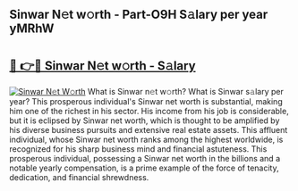 ## Sinwar N𝚎t w𝚘rth - Part-O9H S𝚊lary per year yMRhW

# <h2><a href="http://gc3jpu6.nevu.top/?p=Sinwar">🔗 👉🔴 Sinwar N𝚎t w𝚘rth - S𝚊lary</a></h2>

[![Sinwar N𝚎t W𝚘rth](https://i.imgur.com/Oavwk0R.jpeg)](http://gc3jpu6.nevu.top/?p=Sinwar)
What is Sinwar n𝚎t w𝚘rth? What is Sinwar s𝚊lary per year?
This prosperous individual's Sinwar net worth is substantial, making him one of the richest in his sector. His income from his job is considerable, but it is eclipsed by Sinwar net worth, which is thought to be amplified by his diverse business pursuits and extensive real estate assets. This affluent individual, whose Sinwar net worth ranks among the highest worldwide, is recognized for his sharp business mind and financial astuteness. This prosperous individual, possessing a Sinwar net worth in the billions and a notable yearly compensation, is a prime example of the force of tenacity, dedication, and financial shrewdness.
